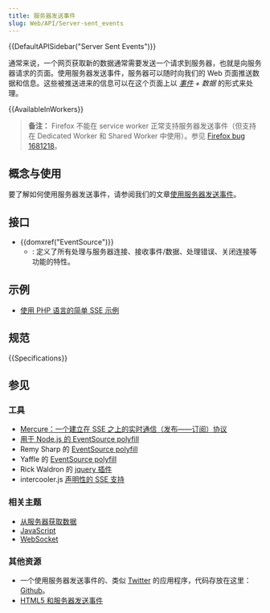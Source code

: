 ```yaml
---
title: 服务器发送事件
slug: Web/API/Server-sent_events
---
```


{{DefaultAPISidebar("Server Sent Events")}}

通常来说，一个网页获取新的数据通常需要发送一个请求到服务器，也就是向服务器请求的页面。使用服务器发送事件，服务器可以随时向我们的 Web 页面推送数据和信息。这些被推送进来的信息可以在这个页面上以 _[事件](/zh-CN/docs/Web/API/event) + 数据_ 的形式来处理。

{{AvailableInWorkers}}

> **备注：** Firefox 不能在 service worker 正常支持服务器发送事件（但支持在 Dedicated Worker 和 Shared Worker 中使用）。参见 [Firefox bug 1681218](https://bugzil.la/1681218)。

## 概念与使用

要了解如何使用服务器发送事件，请参阅我们的文章[使用服务器发送事件](/zh-CN/docs/Web/API/Server-sent_events/Using_server-sent_events)。

## 接口

- {{domxref("EventSource")}}
  - : 定义了所有处理与服务器连接、接收事件/数据、处理错误、关闭连接等功能的特性。

## 示例

- [使用 PHP 语言的简单 SSE 示例](https://github.com/mdn/dom-examples/tree/main/server-sent-events)

## 规范

{{Specifications}}

## 参见

### 工具

- [Mercure：一个建立在 SSE 之上的实时通信（发布——订阅）协议](https://mercure.rocks)
- [用于 Node.js 的 EventSource polyfill](https://github.com/EventSource/eventsource)
- Remy Sharp 的 [EventSource polyfill](https://github.com/remy/polyfills/blob/master/EventSource.js)
- Yaffle 的 [EventSource polyfill](https://github.com/Yaffle/EventSource)
- Rick Waldron 的 [jquery 插件](https://github.com/rwaldron/jquery.eventsource)
- intercooler.js [声明性的 SSE 支持](https://intercoolerjs.org/docs.html#sse)

### 相关主题

- [从服务器获取数据](/zh-CN/docs/Learn/JavaScript/Client-side_web_APIs/Fetching_data)
- [JavaScript](/zh-CN/docs/Web/JavaScript)
- [WebSocket](/zh-CN/docs/Web/API/WebSockets_API)

### 其他资源

- 一个使用服务器发送事件的、类似 [Twitter](http://hacks.mozilla.org/2011/06/a-wall-powered-by-eventsource-and-server-sent-events/) 的应用程序，代码存放在这里：[Github](https://github.com/mozilla/webowonder-demos/tree/master/demos/friends%20timeline)。
- [HTML5 和服务器发送事件](http://dsheiko.com/weblog/html5-and-server-sent-events)
